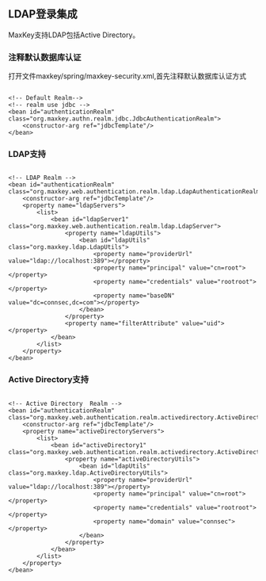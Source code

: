 <h2>LDAP登录集成</h2>
MaxKey支持LDAP包括Active Directory。


<h3>注释默认数据库认证</h3>

打开文件maxkey/spring/maxkey-security.xml,首先注释默认数据库认证方式

<pre><code class="xml hljs">
&lt;!-- Default Realm--&gt;
&lt;!-- realm use jdbc --&gt;
&lt;bean id="authenticationRealm" class="org.maxkey.authn.realm.jdbc.JdbcAuthenticationRealm"&gt;
	&lt;constructor-arg ref="jdbcTemplate"/&gt;
&lt;/bean&gt;
</code></pre>

<h3>LDAP支持</h3>

<pre><code class="xml hljs">
&lt;!-- LDAP Realm --&gt;
&lt;bean id="authenticationRealm" class="org.maxkey.web.authentication.realm.ldap.LdapAuthenticationRealm"&gt;
	&lt;constructor-arg ref="jdbcTemplate"/&gt;
	&lt;property name="ldapServers"&gt;
		&lt;list&gt;
			&lt;bean id="ldapServer1" class="org.maxkey.web.authentication.realm.ldap.LdapServer"&gt;
				&lt;property name="ldapUtils"&gt;
					&lt;bean id="ldapUtils" class="org.maxkey.ldap.LdapUtils"&gt;
						&lt;property name="providerUrl" value="ldap://localhost:389"&gt;&lt;/property&gt;
						&lt;property name="principal" value="cn=root"&gt;&lt;/property&gt;
						&lt;property name="credentials" value="rootroot"&gt;&lt;/property&gt;
						&lt;property name="baseDN" value="dc=connsec,dc=com"&gt;&lt;/property&gt;
					&lt;/bean&gt;
				&lt;/property&gt;
				&lt;property name="filterAttribute" value="uid"&gt;&lt;/property&gt;
			&lt;/bean&gt;	
		&lt;/list&gt;
	&lt;/property&gt;
&lt;/bean&gt; 
</code></pre>

<h3>Active Directory支持</h3>

<pre><code class="xml hljs">
&lt;!-- Active Directory  Realm --&gt;
&lt;bean id="authenticationRealm" class="org.maxkey.web.authentication.realm.activedirectory.ActiveDirectoryAuthenticationRealm"&gt;
	&lt;constructor-arg ref="jdbcTemplate"/&gt;
	&lt;property name="activeDirectoryServers"&gt;
		&lt;list&gt;
			&lt;bean id="activeDirectory1" class="org.maxkey.web.authentication.realm.activedirectory.ActiveDirectoryServer"&gt;
				&lt;property name="activeDirectoryUtils"&gt;
					&lt;bean id="ldapUtils" class="org.maxkey.ldap.ActiveDirectoryUtils"&gt;
						&lt;property name="providerUrl" value="ldap://localhost:389"&gt;&lt;/property&gt;
						&lt;property name="principal" value="cn=root"&gt;&lt;/property&gt;
						&lt;property name="credentials" value="rootroot"&gt;&lt;/property&gt;
						&lt;property name="domain" value="connsec"&gt;&lt;/property&gt;
					&lt;/bean&gt;
				&lt;/property&gt;
			&lt;/bean&gt;	
		&lt;/list&gt;
	&lt;/property&gt;
&lt;/bean&gt; 
</code></pre>

